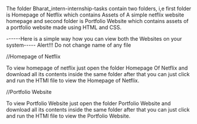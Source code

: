 The folder Bharat_intern-internship-tasks contain two folders, i,e 
first folder is Homepage of Netflix which contains Assets of A simple netflix website homepage 
and second folder is Portfolio Website which contains assets of a portfolio website made using HTML and CSS.

------Here is a simple way how you can view both the Websites on your system-----
Alert!!! Do not change name of any file

//Homepage of Netflix

To view homepage of netflix just open the folder Homepage Of Netflix and download all its contents inside the same folder
after that you can just click and run the HTMl file to view the Homepage of Netflix.

//Portfolio Website

To view Portfolio Website just open the folder Portfolio Website and download all its contents inside the same folder
after that you can just click and run the HTMl file to view the Portfolio Website.

